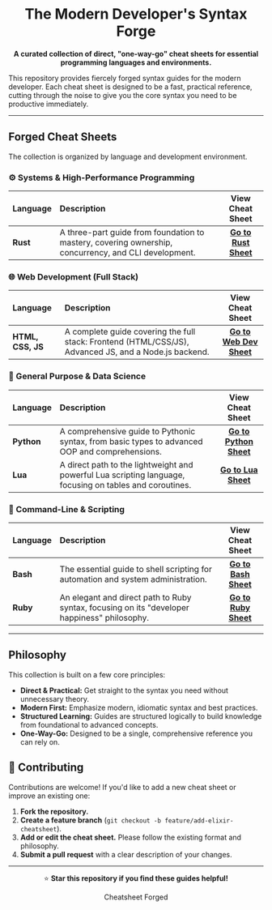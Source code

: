 <div align="center">

# The Modern Developer's Syntax Forge

**A curated collection of direct, "one-way-go" cheat sheets for essential programming languages and environments.**

</div>

This repository provides fiercely forged syntax guides for the modern developer. Each cheat sheet is designed to be a fast, practical reference, cutting through the noise to give you the core syntax you need to be productive immediately.

---

##  Forged Cheat Sheets

The collection is organized by language and development environment.

### ⚙️ Systems & High-Performance Programming

| Language | Description | View Cheat Sheet |
| :--- | :--- | :---: |
| **Rust** | A three-part guide from foundation to mastery, covering ownership, concurrency, and CLI development. | [**Go to Rust Sheet**](./Rust.md) |

### 🌐 Web Development (Full Stack)

| Language | Description | View Cheat Sheet |
| :--- | :--- | :---: |
| **HTML, CSS, JS** | A complete guide covering the full stack: Frontend (HTML/CSS/JS), Advanced JS, and a Node.js backend. | [**Go to Web Dev Sheet**](./WebDev.md) |

### 🐍 General Purpose & Data Science

| Language | Description | View Cheat Sheet |
| :--- | :--- | :---: |
| **Python** | A comprehensive guide to Pythonic syntax, from basic types to advanced OOP and comprehensions. | [**Go to Python Sheet**](./Python.md) |
| **Lua** | A direct path to the lightweight and powerful Lua scripting language, focusing on tables and coroutines. | [**Go to Lua Sheet**](./Lua.md) |

### 🐧 Command-Line & Scripting

| Language | Description | View Cheat Sheet |
| :--- | :--- | :---: |
| **Bash** | The essential guide to shell scripting for automation and system administration. | [**Go to Bash Sheet**](./Bash.md) |
| **Ruby** | An elegant and direct path to Ruby syntax, focusing on its "developer happiness" philosophy. | [**Go to Ruby Sheet**](./Ruby.md) |

---

##  Philosophy

This collection is built on a few core principles:

*   **Direct & Practical:** Get straight to the syntax you need without unnecessary theory.
*   **Modern First:** Emphasize modern, idiomatic syntax and best practices.
*   **Structured Learning:** Guides are structured logically to build knowledge from foundational to advanced concepts.
*   **One-Way-Go:** Designed to be a single, comprehensive reference you can rely on.

## 🤝 Contributing

Contributions are welcome! If you'd like to add a new cheat sheet or improve an existing one:

1.  **Fork the repository.**
2.  **Create a feature branch** (`git checkout -b feature/add-elixir-cheatsheet`).
3.  **Add or edit the cheat sheet.** Please follow the existing format and philosophy.
4.  **Submit a pull request** with a clear description of your changes.

---

<div align="center">
  
⭐ **Star this repository if you find these guides helpful!**

Cheatsheet Forged

</div>
